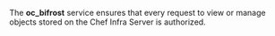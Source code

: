 The **oc_bifrost** service ensures that every request to view or manage
objects stored on the Chef Infra Server is authorized.
